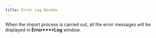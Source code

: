```yaml
---
title: Error Log Window
---
```



When the import process is carried out, all the error messages will be displayed in **Error****Log** window.
